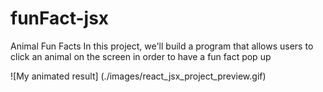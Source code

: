 ﻿# funFact-jsx

Animal Fun Facts
In this project, we'll build a program that allows users to click an animal on the screen 
in order to have a fun fact pop up

![My animated result] (./images/react_jsx_project_preview.gif)
